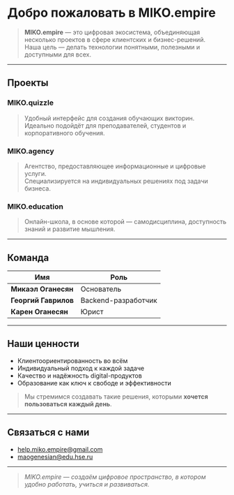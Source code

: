 # Добро пожаловать в **MIKO.empire**

> **MIKO.empire** — это цифровая экосистема, объединяющая несколько проектов в сфере клиентских и бизнес-решений.  
> Наша цель — делать технологии понятными, полезными и доступными для всех.

---

## Проекты

### **MIKO.quizzle**
> Удобный интерфейс для создания обучающих викторин.  
> Идеально подойдёт для преподавателей, студентов и корпоративного обучения.

### **MIKO.agency**
> Агентство, предоставляющее информационные и цифровые услуги.  
> Специализируется на индивидуальных решениях под задачи бизнеса.

### **MIKO.education**
> Онлайн-школа, в основе которой — самодисциплина, доступность знаний и развитие мышления.

---

## Команда

| Имя                 | Роль                  |
|---------------------|------------------------|
| **Микаэл Оганесян** | Основатель           |
| **Георгий Гаврилов**| Backend-разработчик |
| **Карен Оганесян**  | Юрист               |

---

## Наши ценности

- Клиентоориентированность во всём
- Индивидуальный подход к каждой задаче
- Качество и надёжность digital-продуктов
- Образование как ключ к свободе и эффективности

> Мы стремимся создавать такие решения, которыми **хочется пользоваться каждый день**.

---

## Связаться с нами

- help.miko.empire@gmail.com  
- maogenesian@edu.hse.ru

---

> _MIKO.empire — создаём цифровое пространство, в котором удобно работать, учиться и развиваться._

  
